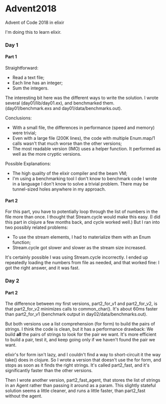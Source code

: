 # Advent2018

Advent of Code 2018 in elixir

I'm doing this to learn elixir.

### Day 1

#### Part 1

Straightforward:
* Read a text file;
* Each line has an integer;
* Sum the integers.

The interesting bit here was the different ways to write the solution. I wrote several (day01/lib/day01.ex), and benchmarked them. (day01/benchmark.exs and day01/data/benchmarks.out). 

Conclusions:
* With a small file, the differences in performance (speed and memory) were trivial;
* Even with a large file (200K lines), the code with multiple Enum.map/1 calls wasn't that much worse than the other versions;
* The most readable version (IMO) uses a helper function. It performed as well as the more cryptic versions.

Possible Explanations:
* The high quality of the elixir compiler and the beam VM;
* I'm using a benchmarking tool I don't know to benchmark code I wrote in a language I don't know to solve a trivial problem. There may be tunnel-sized holes anywhere in my approach.

#### Part 2

For this part, you have to potentially loop through the list of numbers in the file more than once. I thought that Stream.cycle would make this easy. (I did this part in clojure a few months back, and cycle worked well.) But I ran into two possibly related problems:

* To use the stream elements, I had to materialize them with an Enum function;
* Stream.cycle got slower and slower as the stream size increased.

It's certainly possible I was using Stream.cycle incorrectly. I ended up repeatedly loading the numbers from file as needed, and that worked fine: I got the right answer, and it was fast.

### Day 2

#### Part 2

The difference between my first versions, part2_for_v1 and part2_for_v2, is that part2_for_v2 minimizes calls to common_char(). It's about 60ms faster than part2_for_v1 (benchmark output in day02/data/benchmarks.out).

But both versions use a list comprehension (for form) to build the pairs of strings. I think the code is clean, but it has a performance drawback: We build **all** the pairs of strings to look for the pair we want. It's more efficient to build a pair, test it, and keep going only if we haven't found the pair we want. 

elixir's for form isn't lazy, and I couldn't find a way to short-circuit it the way take() does in clojure. So I wrote a version that doesn't use the for form, and stops as soon as it finds the right strings. It's called part2_fast, and it's significantly faster than the other versions.

Then I wrote another version, part2_fast_agent, that stores the list of strings in an Agent rather than passing it around as a param. This slightly stateful solution seems a little cleaner, and runs a little faster, than part2_fast without the agent.

